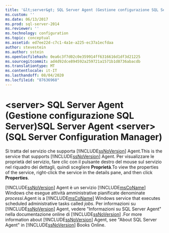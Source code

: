 ```yaml
---
title: '&lt;server&gt; SQL Server Agent (Gestione configurazione SQL Server) | Microsoft Docs'
ms.custom: ''
ms.date: 06/13/2017
ms.prod: sql-server-2014
ms.reviewer: ''
ms.technology: configuration
ms.topic: conceptual
ms.assetid: ed7ee22d-c7c1-4a1e-a225-ec37a1ecfdaa
author: stevestein
ms.author: sstein
ms.openlocfilehash: 0ea6c3f7d02c0e359914ff6316616d1df3d21225
ms.sourcegitcommit: ad4d92dce894592a259721a1571b1d8736abacdb
ms.translationtype: MT
ms.contentlocale: it-IT
ms.lasthandoff: 08/04/2020
ms.locfileid: "87636968"
---
```

# <a name="sql-server-agent-ltservergt-sql-server-configuration-manager"></a><span data-ttu-id="7bca9-102">&lt;server&gt; SQL Server Agent (Gestione configurazione SQL Server)</span><span class="sxs-lookup"><span data-stu-id="7bca9-102">SQL Server Agent &lt;server&gt; (SQL Server Configuration Manager)</span></span>
  <span data-ttu-id="7bca9-103">Si tratta del servizio che supporta [!INCLUDE[ssNoVersion](../../includes/ssnoversion-md.md)] Agent.</span><span class="sxs-lookup"><span data-stu-id="7bca9-103">This is the service that supports [!INCLUDE[ssNoVersion](../../includes/ssnoversion-md.md)] Agent.</span></span> <span data-ttu-id="7bca9-104">Per visualizzare le proprietà del servizio, fare clic con il pulsante destro del mouse sul servizio nel riquadro dei dettagli, quindi scegliere **Proprietà**.</span><span class="sxs-lookup"><span data-stu-id="7bca9-104">To view the properties of the service, right-click the service in the details pane, and then click **Properties**.</span></span>  
  
 [!INCLUDE[ssNoVersion](../../includes/ssnoversion-md.md)] <span data-ttu-id="7bca9-105">Agent è un servizio [!INCLUDE[msCoName](../../includes/msconame-md.md)] Windows che esegue attività amministrative pianificate denominate *processi*.</span><span class="sxs-lookup"><span data-stu-id="7bca9-105">Agent is a [!INCLUDE[msCoName](../../includes/msconame-md.md)] Windows service that executes scheduled administrative tasks called *jobs*.</span></span> <span data-ttu-id="7bca9-106">Per informazioni su [!INCLUDE[ssNoVersion](../../includes/ssnoversion-md.md)] Agent, vedere "Informazioni su SQL Server Agent" nella documentazione online di [!INCLUDE[ssNoVersion](../../includes/ssnoversion-md.md)] .</span><span class="sxs-lookup"><span data-stu-id="7bca9-106">For more information about [!INCLUDE[ssNoVersion](../../includes/ssnoversion-md.md)] Agent, see "About SQL Server Agent" in [!INCLUDE[ssNoVersion](../../includes/ssnoversion-md.md)] Books Online.</span></span>  
  
  
